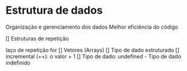 # Estrutura de dados

Organização e gerenciamento dos dados
Melhor eficiência do código

[] Estruturas de repetição

laço de repetição
for
[] Vetores (Arrays)
[] Tipo de dado estruturado
[] incremental (++): o valor + 1
[] Tipo de dado: undefined - Tipo de dado indefinido 